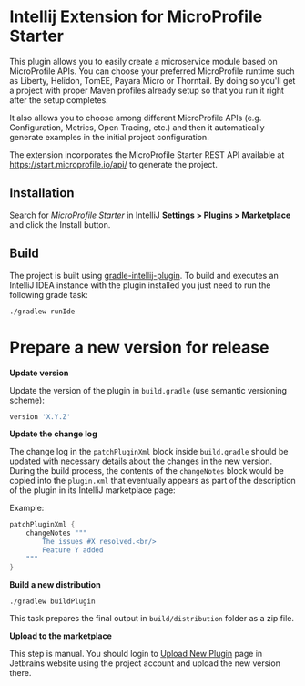 # Intellij Extension for MicroProfile Starter
This plugin allows you to easily create a microservice module based on MicroProfile 
APIs. You can choose your preferred MicroProfile runtime such as Liberty, Helidon, TomEE, Payara Micro or Thorntail.
By doing so you'll get a project with proper Maven profiles already setup so that you run it right after the
setup completes. 

It also allows you to choose among different MicroProfile APIs (e.g. Configuration, Metrics,
Open Tracing, etc.) and then it automatically generate examples in the initial project configuration.   

The extension incorporates the MicroProfile Starter REST API available at https://start.microprofile.io/api/ to 
generate the project.
 
## Installation
Search for _MicroProfile Starter_ in IntelliJ **Settings > Plugins > Marketplace** and click the Install button.


## Build
The project is built using [gradle-intellij-plugin](https://github.com/JetBrains/gradle-intellij-plugin/).
To build and executes an IntelliJ IDEA instance with the plugin installed you just need to run the following grade
task:
```
./gradlew runIde
```


# Prepare a new version for release

**Update version**

Update the version of the plugin in `build.gradle` (use semantic versioning scheme):
```groovy
version 'X.Y.Z'
```

**Update the change log**

The change log in the `patchPluginXml` block inside `build.gradle` should be updated with necessary details about the changes in the new version. During the build process, the contents of the `changeNotes` block would be copied into the 
`plugin.xml` that eventually appears as part of the description of the plugin in its IntelliJ marketplace page:

Example:

```groovy
patchPluginXml {
    changeNotes """
        The issues #X resolved.<br/>
        Feature Y added
    """
}
```

**Build a new distribution**

`./gradlew buildPlugin`

This task prepares the final output in `build/distribution` folder as a zip file.

**Upload to the marketplace**

This step is manual. You should login to [Upload New Plugin](https://plugins.jetbrains.com/plugin/add/) page in
Jetbrains website using the project account and upload the new version there.